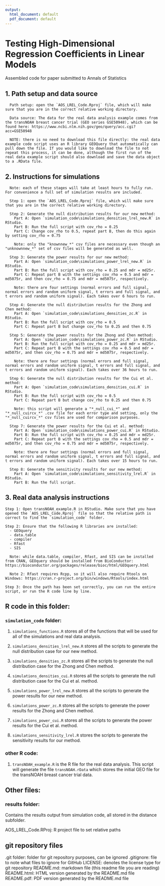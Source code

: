 ```yaml
---
output:
  html_document: default
  pdf_document: default
---
```

# Testing High-Dimensional Regression Coefficients in Linear Models

Assembled code for paper submitted to Annals of Statistics


## 1. Path setup and data source
      Path setup: open the `AOS_LREL_Code.Rproj` file, which will make sure that you are in the correct relative working directory.

      Data source: The data for the real data analysis example comes from the transNOAH breast cancer trial (GEO series GSE50948), which can be found here: https://www.ncbi.nlm.nih.gov/geo/query/acc.cgi?acc=GSE50948

      NOTE: there is no need to download this file directly: the real data example code script uses an R library GEOQuery that automatically can pull down the file. If you would like to download the file to not repeat this process, it can be done, although the first run of the real data example script should also download and save the data object to a .RData file.

## 2. Instructions for simulations

      Note: each of these stages will take at least hours to fully run. For convenience a full set of simulation results are included.

      Step 1: open the `AOS_LREL_Code.Rproj` file, which will make sure that you are in the correct relative working directory.

      Step 2: Generate the null distribution results for our new method:
        Part A: Open `simulation_code\simulations_densities_lrel_new.R` in RStudio.
        Part B: Run the full script with cov_rho = 0.25
        Part C: Change cov_rho to 0.5, repeat part B, then do this again by setting cov_rho = 0.75

        Note: only the "knownnew_*" csv files are necessary even though an "unknownnew_*" set of csv files will be generated as well.

      Step 3: Generate the power results for our new method:
        Part A: Open `simulation_code\simulations_power_lrel_new.R` in RStudio.
        Part B: Run the full script with cov_rho = 0.25 and mdr = md25r.
        Part C: Repeat part B with the settings cov_rho = 0.5 and mdr = md5075r, and then cov_rho = 0.75 and mdr = md5075r, respectively.

        Note: there are four settings (normal errors and full signal, normal errors and random uniform signal, t errors and full signal, and t errors and random uniform signal). Each takes over 6 hours to run.

      Step 4: Generate the null distribution results for the Zhong and Chen method:
        Part A: Open `simulation_code\simulations_densities_zc.R` in RStudio.
        Part B: Run the full script with cov_rho = 0.5
        Part C: Repeat part B but change cov_rho to 0.25 and then 0.75

      Step 5: Generate the power results for the Zhong and Chen method:
        Part A: Open `simulation_code\simulations_power_zc.R` in RStudio.
        Part B: Run the full script with cov_rho = 0.25 and mdr = md25r.
        Part C: Repeat part B with the settings cov_rho = 0.5 and mdr = md5075r, and then cov_rho = 0.75 and mdr = md5075r, respectively.

        Note: there are four settings (normal errors and full signal, normal errors and random uniform signal, t errors and full signal, and t errors and random uniform signal). Each takes over 36 hours to run.

      Step 6: Generate the null distribution results for the Cui et al. method:
        Part A: Open `simulation_code\simulations_densities_cui.R` in RStudio.
        Part B: Run the full script with cov_rho = 0.5
        Part C: Repeat part B but change cov_rho to 0.25 and then 0.75

        Note: this script will generate a "*_null_cui_*" and "*_null_cuircv_*" .csv file for each error type and setting, only the "*_null_cuircv_*" csv files are used for comparison purposes.

      Step 7: Generate the power results for the Cui et al. method:
        Part A: Open `simulation_code\simulations_power_cui.R` in RStudio.
        Part B: Run the full script with cov_rho = 0.25 and mdr = md25r.
        Part C: Repeat part B with the settings cov_rho = 0.5 and mdr = md5075r, and then cov_rho = 0.75 and mdr = md5075r, respectively.

        Note: there are four settings (normal errors and full signal, normal errors and random uniform signal, t errors and full signal, and t errors and random uniform signal). Each takes over 15 hours to run.

      Step 8: Generate the sensitivity results for our new method:
        Part A: Open `simulation_code\simulations_sensitivity_lrel.R` in RStudio.
        Part B: Run the full script.

## 3. Real data analysis instructions

    Step 1: Open transNOAH_example.R in RStudio. Make sure that you have opened the `AOS_LREL_Code.Rproj` file so that the relative path is correct to find the `simulation_code` folder.

    Step 2: Ensure that the following R libraries are installed:
      - GEOquery
      - data.table
      - compiler
      - Rfast
      - SIS

      Note: while data.table, compiler, Rfast, and SIS can be installed from CRAN, GEOquery should be installed from BioConductor: https://bioconductor.org/packages/release/bioc/html/GEOquery.html

      Note 2: Rfast requires Rcpp, so it will also require Rtools on Windows: https://cran.r-project.org/bin/windows/Rtools/index.html

    Step 3: Once the path has been set correctly, you can run the entire script, or run the R code line by line.

## R code in this folder:

### `simulation_code` folder:

1. `simulations_functions.R` stores all of the functions that will be used for all of the simulations and real data analysis.

2. `simulations_densities_lrel_new.R` stores all the scripts to generate the null distribution case for our new method.

3. `simulations_densities_zc.R` stores all the scripts to generate the null distribution case for the Zhong and Chen method.

4. `simulations_densities_cui.R` stores all the scripts to generate the null distribution case for the Cui et al. method.

5. `simulations_power_lrel_new.R` stores all the scripts to generate the power results for our new method.

6. `simulations_power_zc.R` stores all the scripts to generate the power results for the Zhong and Chen method.

7. `simulations_power_cui.R` stores all the scripts to generate the power results for the Cui et al. method.

8. `simulations_sensitivity_lrel.R` stores the scripts to generate the sensitivity results for our method.

### other R code:

1. `transNOAH_example.R` is the R file for the real data analysis. This script will generate the file `transNOAH.rData` which stores the initial GEO file for the transNOAH breast cancer trial data.

## Other files:

### results folder:
  Contains the results output from simulation code, all stored in the distance subfolder.

AOS_LREL_Code.RProj: R project file to set relative paths

## git repository files
.git folder: folder for git repository purposes, can be ignored
.gitignore: file to note what files to ignore for GitHub
LICENSE: denotes the license type for git repository
README.md: markdown file (this readme file you are reading)
README.html: HTML version generated by the README.md file
README.pdf: PDF version generated by the README.md file